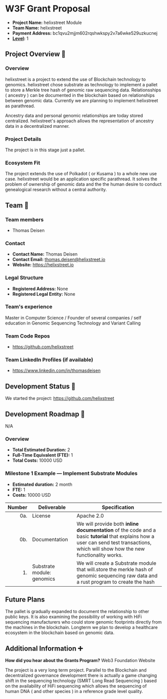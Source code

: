# W3F Grant Proposal



- **Project Name:** helixstreet Module
- **Team Name:** helixstreet
- **Payment Address:** bc1qvu2mjjm602rqshwkspy2v7a6wke529uzkucnej
- **[Level](https://github.com/w3f/Grants-Program/tree/master#level_slider-levels):** 1


## Project Overview :page_facing_up:


### Overview

helixstreet is a project to extend the use of Blockchain technology to genomics. helixstreet chose substrate as technology to implement a pallet to store a Merkle tree hash of genomic raw sequencing data. Relationsships ( ancestry ) can be documented in the blockchain based on relationships between genomic data. Currently we are planning to implement helixstreet as parathread.

Ancestry data and personal genomic relationships are today stored centralized. helixstreet's approach allows the representation of ancestry data in a decentralized manner.


### Project Details

The project is in this stage just a pallet.

### Ecosystem Fit

The project extends the use of Polkadot ( or Kusama ) to a whole new use case. helixstreet would be an application specific parathread. It solves the problem of ownership of genomic data and the the human desire to conduct genealogical research without a central authority.

## Team :busts_in_silhouette:

### Team members

- Thomas Deisen

### Contact

- **Contact Name:** Thomas Deisen
- **Contact Email:** thomas.deisen@helixstreet.io
- **Website:** https://helixstreet.io

### Legal Structure

- **Registered Address:** None
- **Registered Legal Entity:** None

### Team's experience

Master in Computer Science / Founder of several companies / self education in Genomic Sequencing Technology and Variant Calling

### Team Code Repos

- https://github.com/helixstreet


### Team LinkedIn Profiles (if available)

- https://www.linkedin.com/in/thomasdeisen


## Development Status :open_book:

We started the project: https://github.com/helixstreet

## Development Roadmap :nut_and_bolt:

N/A

### Overview

- **Total Estimated Duration:** 2
- **Full-Time Equivalent (FTE):**  1
- **Total Costs:** 10000 USD

### Milestone 1 Example — Implement Substrate Modules

- **Estimated duration:** 2 month
- **FTE:**  1
- **Costs:** 10000 USD

| Number | Deliverable | Specification |
| -----: | ----------- | ------------- |
| 0a. | License | Apache 2.0  |
| 0b. | Documentation | We will provide both **inline documentation** of the code and a basic **tutorial** that explains how a user can send test transactions, which will show how the new functionality works. |
| 1. | Substrate module: genomics | We will create a Substrate module that will.store the merkle hash of genomic sequencing raw data and a rust program to create the hash



## Future Plans

The pallet is gradually expanded to document the relationship to other public keys. It is also examining the possibility of working with HiFi sequencing manufacturers who could store genomic footprints directly from the machines in the blockchain. Longterm we plan to develop a healthcare ecosystem in the blockchain based on genomic data.


## Additional Information :heavy_plus_sign:

**How did you hear about the Grants Program?** Web3 Foundation Website

The project is a very long term project. Parallel to the Blockchain and decentralized governance development there is actually a game changing shift in the sequencing technology (SMRT Long Read Sequencing ) based on the availability of HiFi sequencing which allows the sequencing of human DNA ( and other species ) in a reference grade level quality.
